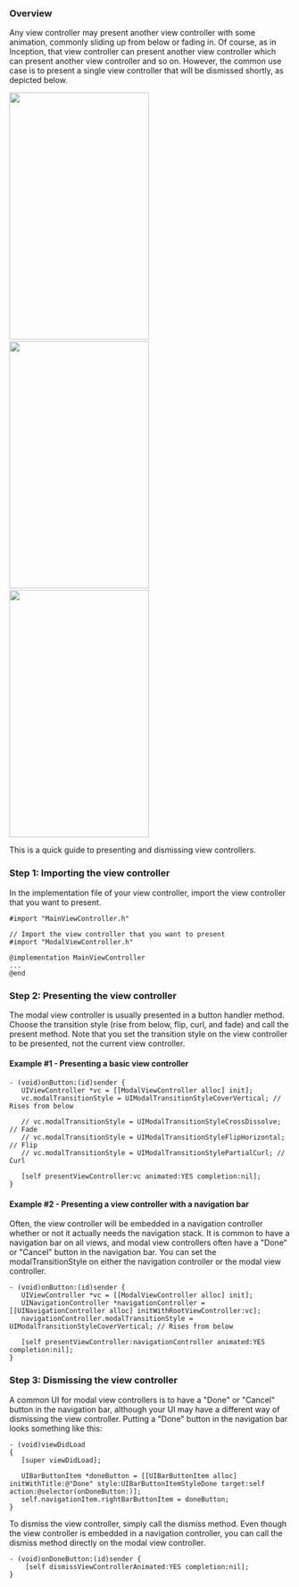 ### Overview

Any view controller may present another view controller with some animation, commonly sliding up from below or fading in. Of course, as in Inception, that view controller can present another view controller which can present another view controller and so on. However, the common use case is to present a single view controller that will be dismissed shortly, as depicted below.

<img src="http://i.imgur.com/m0Mn9DU.gif" width="250" height="443" />&nbsp;&nbsp;<img src="http://i.imgur.com/4wESHoK.gif" width="250" height="443" />&nbsp;&nbsp;<img src="http://i.imgur.com/KpX7FcB.gif" width="250" height="443" />

This is a quick guide to presenting and dismissing view controllers.

### Step 1: Importing the view controller

In the implementation file of your view controller, import the view controller that you want to present.

```
#import "MainViewController.h"

// Import the view controller that you want to present
#import "ModalViewController.h"

@implementation MainViewController
...
@end
```

### Step 2: Presenting the view controller

The modal view controller is usually presented in a button handler method. Choose the transition style (rise from below, flip, curl, and fade) and call the present method. Note that you set the transition style on the view controller to be presented, not the current view controller.

#### Example #1 - Presenting a basic view controller

```
- (void)onButton:(id)sender {
   UIViewController *vc = [[ModalViewController alloc] init];
   vc.modalTransitionStyle = UIModalTransitionStyleCoverVertical; // Rises from below

   // vc.modalTransitionStyle = UIModalTransitionStyleCrossDissolve; // Fade
   // vc.modalTransitionStyle = UIModalTransitionStyleFlipHorizontal; // Flip
   // vc.modalTransitionStyle = UIModalTransitionStylePartialCurl; // Curl

   [self presentViewController:vc animated:YES completion:nil];
}
```

#### Example #2 - Presenting a view controller with a navigation bar

Often, the view controller will be embedded in a navigation controller whether or not it actually needs the navigation stack. It is common to have a navigation bar on all views, and modal view controllers often have a "Done" or "Cancel" button in the navigation bar. You can set the modalTransitionStyle on either the navigation controller or the modal view controller.

```
- (void)onButton:(id)sender {
   UIViewController *vc = [[ModalViewController alloc] init];
   UINavigationController *navigationController = [[UINavigationController alloc] initWithRootViewController:vc];
   navigationController.modalTransitionStyle = UIModalTransitionStyleCoverVertical; // Rises from below

   [self presentViewController:navigationController animated:YES completion:nil];
}
```

### Step 3: Dismissing the view controller

A common UI for modal view controllers is to have a "Done" or "Cancel" button in the navigation bar, although your UI may have a different way of dismissing the view controller. Putting a "Done" button in the navigation bar looks something like this:

```
- (void)viewDidLoad
{
   [super viewDidLoad];

   UIBarButtonItem *doneButton = [[UIBarButtonItem alloc] initWithTitle:@"Done" style:UIBarButtonItemStyleDone target:self action:@selector(onDoneButton:)];
   self.navigationItem.rightBarButtonItem = doneButton;
}
```

To dismiss the view controller, simply call the dismiss method. Even though the view controller is embedded in a navigation controller, you can call the dismiss method directly on the modal view controller.

```
- (void)onDoneButton:(id)sender {
    [self dismissViewControllerAnimated:YES completion:nil];
}
```